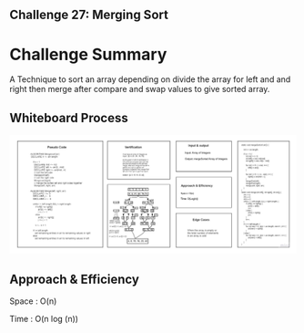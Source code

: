 ## Challenge 27: Merging Sort

# Challenge Summary

A Technique to sort an array depending on divide the array for left and and right then merge after compare and swap values to give sorted array.

## Whiteboard Process

![mergingSort](mergingSort.jpg)

## Approach & Efficiency

Space : O(n)

Time : O(n log (n))
